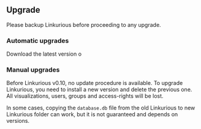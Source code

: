 ## Upgrade

<div class="alert alert-danger">
    Please backup Linkurious before proceeding to any upgrade.
</div>

### Automatic upgrades

Download the latest version o

### Manual upgrades

Before Linkurious v0.10, no update procedure is available. To upgrade Linkurious, you need to install a new version and delete the previous one. All visualizations, users, groups and access-rights will be lost.

In some cases, copying the `database.db` file from the old Linkurious to new Linkurious folder can work, but it is not guaranteed and depends on versions.